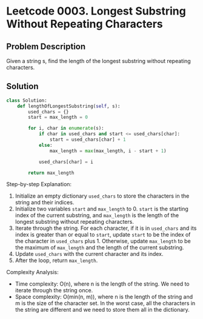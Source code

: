 # Leetcode 0003. Longest Substring Without Repeating Characters

## Problem Description
Given a string s, find the length of the longest substring without repeating characters.

## Solution
```python
class Solution:
    def lengthOfLongestSubstring(self, s):
        used_chars = {}
        start = max_length = 0

        for i, char in enumerate(s):
            if char in used_chars and start <= used_chars[char]:
                start = used_chars[char] + 1
            else:
                max_length = max(max_length, i - start + 1)

            used_chars[char] = i

        return max_length
```

Step-by-step Explanation: 
1. Initialize an empty dictionary `used_chars` to store the characters in the string and their indices.
2. Initialize two variables `start` and `max_length` to 0. `start` is the starting index of the current substring, and `max_length` is the length of the longest substring without repeating characters.
3. Iterate through the string. For each character, if it is in `used_chars` and its index is greater than or equal to `start`, update `start` to be the index of the character in `used_chars` plus 1. Otherwise, update `max_length` to be the maximum of `max_length` and the length of the current substring.
4. Update `used_chars` with the current character and its index.
5. After the loop, return `max_length`.

Complexity Analysis: 
- Time complexity: O(n), where n is the length of the string. We need to iterate through the string once.
- Space complexity: O(min(n, m)), where n is the length of the string and m is the size of the character set. In the worst case, all the characters in the string are different and we need to store them all in the dictionary.